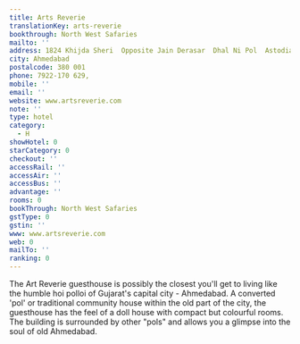 ```yaml
---
title: Arts Reverie
translationKey: arts-reverie
bookthrough: North West Safaries
mailto: ''
address: 1824 Khijda Sheri  Opposite Jain Derasar  Dhal Ni Pol  Astodia Gate
city: Ahmedabad
postalcode: 380 001
phone: 7922-170 629,
mobile: ''
email: ''
website: www.artsreverie.com
note: ''
type: hotel
category:
  - H
showHotel: 0
starCategory: 0
checkout: ''
accessRail: ''
accessAir: ''
accessBus: ''
advantage: ''
rooms: 0
bookThrough: North West Safaries
gstType: 0
gstin: ''
www: www.artsreverie.com
web: 0
mailTo: ''
ranking: 0
---
```







The Art Reverie guesthouse is possibly the closest you'll get to living like the humble hoi polloi of Gujarat's capital city - Ahmedabad.     A converted 'pol' or traditional community house within the old part of the city, the guesthouse has the feel of a doll house with compact but colourful rooms. The building is surrounded by other "pols" and allows you a glimpse into the soul of old Ahmedabad.